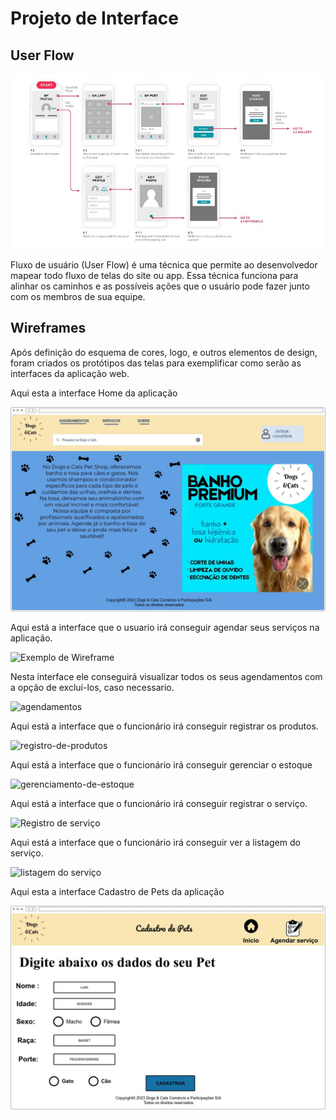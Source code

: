 
# Projeto de Interface
## User Flow

![Exemplo de UserFlow](img/userflow.jpg)


Fluxo de usuário (User Flow) é uma técnica que permite ao desenvolvedor mapear todo fluxo de telas do site ou app. Essa técnica funciona para alinhar os caminhos e as possíveis ações que o usuário pode fazer junto com os membros de sua equipe.




## Wireframes

Após definição do esquema de cores, logo, e outros elementos de design, foram criados os protótipos das telas para exemplificar como serão as interfaces da aplicação web.

Aqui esta a interface Home da aplicação

![Home](img/Home.jpg)


Aqui está a interface que o usuario irá conseguir agendar seus serviços na aplicação.

![Exemplo de Wireframe](img/agendarserviço.png)

Nesta interface ele conseguirá visualizar todos os seus agendamentos com a opção de excluí-los, caso necessario.

![agendamentos](https://user-images.githubusercontent.com/110940580/234738819-6543aaf7-affb-4af3-b0b1-ab85b46b2187.png)


Aqui está a interface que o funcionário irá conseguir registrar os produtos.

![registro-de-produtos](https://user-images.githubusercontent.com/126635207/234742246-3a406c5e-501a-43eb-95b7-ab5eba466e2a.jpg)


Aqui está a interface que o funcionário irá conseguir gerenciar o estoque

![gerenciamento-de-estoque](https://user-images.githubusercontent.com/126635207/234742288-6f8eebef-3a78-47e2-900a-ef8a59f1f081.jpg)

Aqui está a interface que o funcionário irá conseguir registrar o serviço.

![Registro de serviço](https://user-images.githubusercontent.com/127259130/234743125-91cd1c33-b749-415f-b0f9-f6b105d0388d.jpeg)

Aqui está a interface que o funcionário irá conseguir ver a listagem do serviço.

![listagem do serviço](https://user-images.githubusercontent.com/127259130/234743278-b93cb30f-1fd2-43cf-bf8b-988c24a07918.jpeg)


Aqui esta a interface Cadastro de Pets da aplicação

![Cadastro de Pets](img/cadpet.jpg)

